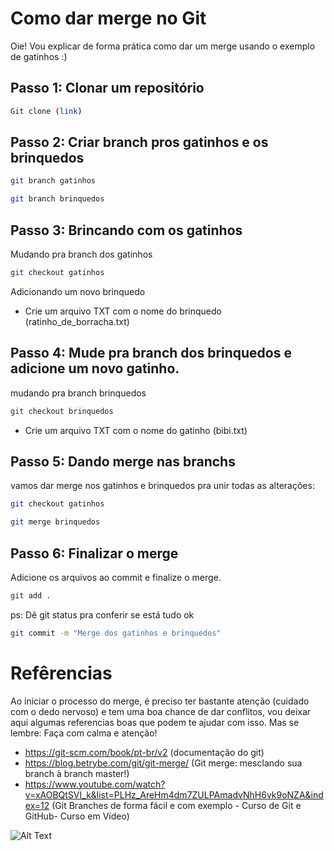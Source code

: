# Como dar merge no Git

Oie! Vou explicar de forma prática como dar um merge usando o exemplo de gatinhos :) 

## Passo 1: Clonar um repositório


```bash
Git clone (link)
```

## Passo 2: Criar branch pros gatinhos e os brinquedos

```bash
git branch gatinhos
```
```bash
git branch brinquedos
```



## Passo 3: Brincando com os gatinhos

Mudando pra branch dos gatinhos
```bash
git checkout gatinhos
```
Adicionando um novo brinquedo

- Crie um arquivo TXT com o nome do brinquedo (ratinho_de_borracha.txt)

## Passo 4: Mude pra branch dos brinquedos e adicione um novo gatinho.

mudando pra branch brinquedos

```bash
git checkout brinquedos
```

- Crie um arquivo TXT com o nome do gatinho (bibi.txt)

## Passo 5: Dando merge nas branchs

vamos dar merge nos gatinhos e brinquedos pra unir todas as alterações: 

```bash
git checkout gatinhos
```

```bash
git merge brinquedos
```

## Passo 6:  Finalizar o merge
Adicione os arquivos ao commit e finalize o merge.


```bash
git add .
```
ps: Dê git status pra conferir se está tudo ok 

```bash
git commit -m "Merge dos gatinhos e brinquedos"
```

# Refêrencias

Ao iniciar o processo do merge, é preciso ter bastante atenção (cuidado com o dedo nervoso) e tem uma boa chance de dar conflitos, vou deixar aqui algumas referencias boas que podem te ajudar com isso. Mas se lembre: Faça com calma e atenção! 

- https://git-scm.com/book/pt-br/v2 (documentação do git)
- https://blog.betrybe.com/git/git-merge/ (Git merge: mesclando sua branch à branch master!) 
- https://www.youtube.com/watch?v=xAOBQtSVI_k&list=PLHz_AreHm4dm7ZULPAmadvNhH6vk9oNZA&index=12 (Git Branches de forma fácil e com exemplo - Curso de Git e GitHub- Curso em Vídeo) 

![Alt Text](https://media.giphy.com/media/8vQSQ3cNXuDGo/giphy.gif)





